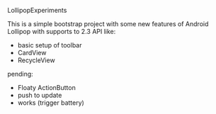 LollipopExperiments

This is a simple bootstrap project with some new features of Android Lollipop with supports to 2.3 API like:

- basic setup of toolbar
- CardView
- RecycleView

pending:
- Floaty ActionButton
- push to update
- works (trigger battery)
